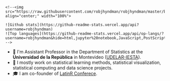 ```{=html}
<!--<img src="https://raw.githubusercontent.com/robjhyndman/robjhyndman/master/blackboard_timeseries.jpg" align="center;" width="100%">

![Github stats](https://github-readme-stats.vercel.app/api?username=robjhyndman)
![Top languages](https://github-readme-stats.vercel.app/api/op-langs/?username=robjhyndman&hide=html,jupyter%20notebook,JavaScript,PostScript,SCSS,Less&layout=compact&langs_count=10)
-->
```
-   🧑 I'm Assistant Professor in the Department of Statistics at the **Universidad de la República** in Montevideo ([UDELAR-IESTA](http://www.iesta.edu.uy)).
-   🔭 I mostly work on statistical learning methods, statistical visualization, statistical computing and data science projects.
-   🎓 I am co-founder of [LatinR Conferece](https://latin-r.com).
